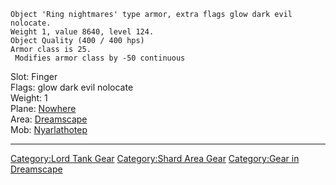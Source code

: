     Object 'Ring nightmares' type armor, extra flags glow dark evil nolocate.
    Weight 1, value 8640, level 124.
    Object Quality (400 / 400 hps)
    Armor class is 25.
     Modifies armor class by -50 continuous

Slot: Finger  
Flags: glow dark evil nolocate  
Weight: 1  
Plane: [Nowhere](:Category:Nowhere "wikilink")  
Area: [Dreamscape](:Category:Dreamscape "wikilink")  
Mob: [Nyarlathotep](Nyarlathotep "wikilink")  

------------------------------------------------------------------------

[Category:Lord Tank Gear](Category:Lord_Tank_Gear "wikilink")
[Category:Shard Area Gear](Category:Shard_Area_Gear "wikilink")
[Category:Gear in Dreamscape](Category:Gear_in_Dreamscape "wikilink")
